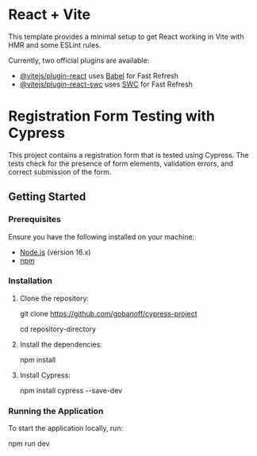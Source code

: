 # React + Vite

This template provides a minimal setup to get React working in Vite with HMR and some ESLint rules.

Currently, two official plugins are available:

- [@vitejs/plugin-react](https://github.com/vitejs/vite-plugin-react/blob/main/packages/plugin-react/README.md) uses [Babel](https://babeljs.io/) for Fast Refresh
- [@vitejs/plugin-react-swc](https://github.com/vitejs/vite-plugin-react-swc) uses [SWC](https://swc.rs/) for Fast Refresh



# Registration Form Testing with Cypress

This project contains a registration form that is tested using Cypress. The tests check for the presence of form elements, validation errors, and correct submission of the form.

## Getting Started

### Prerequisites

Ensure you have the following installed on your machine:

- [Node.js](https://nodejs.org/) (version 16.x)
- [npm](https://www.npmjs.com/)

### Installation

1. Clone the repository:

   
    git clone https://github.com/gobanoff/cypress-project

    cd repository-directory
   

2. Install the dependencies:

   
    npm install
   

3. Install Cypress:

    
    npm install cypress --save-dev
   

### Running the Application

To start the application locally, run:


npm run dev
